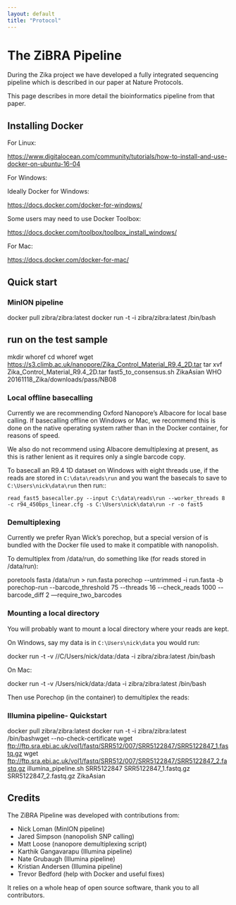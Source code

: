 ```yaml
---
layout: default
title: "Protocol"
---
```


# The ZiBRA Pipeline

During the Zika project we have developed a fully integrated sequencing pipeline which is described in our paper at Nature Protocols.

This page describes in more detail the bioinformatics pipeline from that paper.

## Installing Docker

For Linux:

https://www.digitalocean.com/community/tutorials/how-to-install-and-use-docker-on-ubuntu-16-04

For Windows:

Ideally Docker for Windows:

https://docs.docker.com/docker-for-windows/

Some users may need to use Docker Toolbox:

https://docs.docker.com/toolbox/toolbox_install_windows/

For Mac:

https://docs.docker.com/docker-for-mac/

## Quick start

### MinION pipeline

  docker pull zibra/zibra:latest
  docker run -t -i zibra/zibra:latest /bin/bash

  ## run on the test sample
  mkdir whoref
  cd whoref
  wget https://s3.climb.ac.uk/nanopore/Zika_Control_Material_R9.4_2D.tar
  tar xvf Zika_Control_Material_R9.4_2D.tar
  fast5_to_consensus.sh ZikaAsian WHO 20161118_Zika/downloads/pass/NB08

### Local offline basecalling

Currently we are recommending Oxford Nanopore’s Albacore for local base calling. If basecalling offline on Windows or Mac, we recommend this is done on the native operating system rather than in the Docker container, for reasons of speed.

We also do not recommend using Albacore demultiplexing at present, as this is rather lenient as it requires only a single barcode copy.

To basecall an R9.4 1D dataset on Windows with eight threads use, if the reads are stored in ``C:\data\reads\run`` and you want the basecals to save to ``C:\Users\nick\data\run`` then run::

``read_fast5_basecaller.py --input C:\data\reads\run --worker_threads 8 -c r94_450bps_linear.cfg -s C:\Users\nick\data\run -r -o fast5``

### Demultiplexing

Currently we prefer Ryan Wick’s porechop, but a special version of is bundled with the Docker file used to make it compatible with nanopolish. 

To demultiplex from /data/run, do something like (for reads stored in /data/run):

poretools fasta /data/run > run.fasta
porechop --untrimmed -i run.fasta -b porechop-run --barcode_threshold 75 --threads 16 --check_reads 1000 --barcode_diff 2 —require_two_barcodes

### Mounting a local directory

You will probably want to mount a local directory where your reads are kept.

On Windows, say my data is in ``C:\Users\nick\data`` you would run:

docker run -t -v //C/Users/nick/data:/data -i zibra/zibra:latest /bin/bash

On Mac:

docker run -t -v /Users/nick/data:/data -i zibra/zibra:latest /bin/bash

Then use Porechop (in the container) to demultiplex the reads:

### Illumina pipeline- Quickstart

   docker pull zibra/zibra:latest
   docker run -t -i zibra/zibra:latest /bin/bashwget --no-check-certificate 
   wget ftp://ftp.sra.ebi.ac.uk/vol1/fastq/SRR512/007/SRR5122847/SRR5122847_1.fastq.gz
   wget ftp://ftp.sra.ebi.ac.uk/vol1/fastq/SRR512/007/SRR5122847/SRR5122847_2.fastq.gz
   illumina_pipeline.sh SRR5122847 SRR5122847_1.fastq.gz SRR5122847_2.fastq.gz ZikaAsian

## Credits

The ZiBRA Pipeline was developed with contributions from:

  - Nick Loman (MinION pipeline)
  - Jared Simpson (nanopolish SNP calling)
  - Matt Loose (nanopore demultiplexing script)
  - Karthik Gangavarapu (Illumina pipeline)
  - Nate Grubaugh (Illumina pipeline)
  - Kristian Andersen (Illumina pipeline)
  - Trevor Bedford (help with Docker and useful fixes)

It relies on a whole heap of open source software, thank you to all contributors.



